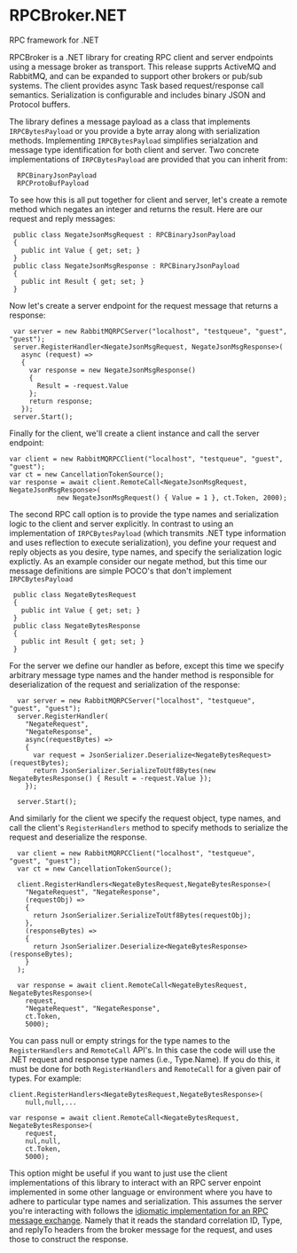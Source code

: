 # RPCBroker.NET
RPC framework for .NET

RPCBroker is a .NET library for creating RPC client and server endpoints using a message broker as transport. This release supprts ActiveMQ and RabbitMQ, and can be expanded to support other brokers or pub/sub systems. The client provides async Task based request/response call semantics. Serialization is configurable and includes binary JSON and Protocol buffers. 

The library defines a message payload as a class that implements `IRPCBytesPayload` or you provide a byte array along with serialization methods. Implementing `IRPCBytesPayload` simplifies serialzation and message type identification for both client and server. Two concrete implementations of `IRPCBytesPayload` are provided that you can inherit from:
```
  RPCBinaryJsonPayload
  RPCProtoBufPayload
```

To see how this is all put together for client and server, let's create a remote method which negates an integer and returns the result. Here are our request and reply messages:
```
 public class NegateJsonMsgRequest : RPCBinaryJsonPayload
 {
   public int Value { get; set; }
 }
 public class NegateJsonMsgResponse : RPCBinaryJsonPayload
 {
   public int Result { get; set; }
 }
```
 Now let's create a server endpoint for the request message that returns a response:
```
 var server = new RabbitMQRPCServer("localhost", "testqueue", "guest", "guest");
 server.RegisterHandler<NegateJsonMsgRequest, NegateJsonMsgResponse>(
   async (request) =>
   {
     var response = new NegateJsonMsgResponse()
     {
       Result = -request.Value
     };
     return response;
   });
 server.Start();
```
Finally for the client, we'll create a client instance and call the server endpoint:
```
var client = new RabbitMQRPCClient("localhost", "testqueue", "guest", "guest");
var ct = new CancellationTokenSource();
var response = await client.RemoteCall<NegateJsonMsgRequest, NegateJsonMsgResponse>(
            new NegateJsonMsgRequest() { Value = 1 }, ct.Token, 2000);
```

The second RPC call option is to provide the type names and serialization logic to the client and server explicitly. In contrast to using an implementation of `IRPCBytesPayload` (which transmits .NET type information and uses reflection to execute serialization), you define your request and reply objects as you desire, type names, and specify the serialization logic explictly. As an example consider our negate method, but this time our message definitions are simple POCO's that don't implement `IRPCBytesPayload`
```
 public class NegateBytesRequest 
 {
   public int Value { get; set; }
 }
 public class NegateBytesResponse 
 {
   public int Result { get; set; }
 }
```
For the server we define our handler as before, except this time we specify arbitrary message type names and the hander method is responsible for deserialization of the request and serialization of the response:
```
  var server = new RabbitMQRPCServer("localhost", "testqueue", "guest", "guest");
  server.RegisterHandler(
    "NegateRequest",
    "NegateResponse",
    async(requestBytes) =>
    {
      var request = JsonSerializer.Deserialize<NegateBytesRequest>(requestBytes);
      return JsonSerializer.SerializeToUtf8Bytes(new NegateBytesResponse() { Result = -request.Value });
    });

  server.Start();
```
And similarly for the client we specify the request object, type names, and call the client's `RegisterHandlers` method to specify methods to serialize the request and deserialize the response.
```
  var client = new RabbitMQRPCClient("localhost", "testqueue", "guest", "guest");
  var ct = new CancellationTokenSource();
  
  client.RegisterHandlers<NegateBytesRequest,NegateBytesResponse>(
    "NegateRequest", "NegateResponse",
    (requestObj) =>
    {
      return JsonSerializer.SerializeToUtf8Bytes(requestObj);
    },
    (responseBytes) =>
    {
      return JsonSerializer.Deserialize<NegateBytesResponse>(responseBytes);
    }
  );
  
  var response = await client.RemoteCall<NegateBytesRequest, NegateBytesResponse>(
    request,
    "NegateRequest", "NegateResponse",
    ct.Token,
    5000);
```
You can pass null or empty strings for the type names to the `RegisterHandlers` and `RemoteCall` API's. In this case the code will use the .NET request and response type names (i.e., Type.Name). If you do this, it must be done for both `RegisterHandlers` and `RemoteCall` for a given pair of types. For example:
```
client.RegisterHandlers<NegateBytesRequest,NegateBytesResponse>(
    null,null,...

var response = await client.RemoteCall<NegateBytesRequest, NegateBytesResponse>(
    request,
    nul,null,
    ct.Token,
    5000);
```
This option might be useful if you want to just use the client implementations of this library to interact with an RPC server enpoint implemented in some other language or environment where you have to adhere to particular type names and serialization. This assumes the server you're interacting with follows the [idiomatic implementation for an RPC message exchange](https://www.rabbitmq.com/tutorials/tutorial-six-python.html). Namely that it reads the standard correlation ID, Type, and replyTo headers from the broker message for the request, and uses those to construct the response.






 
